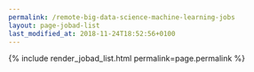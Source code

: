 ```yaml
---
permalink: /remote-big-data-science-machine-learning-jobs
layout: page-jobad-list
last_modified_at: 2018-11-24T18:52:56+0100
---
```

{% include render_jobad_list.html permalink=page.permalink %}
